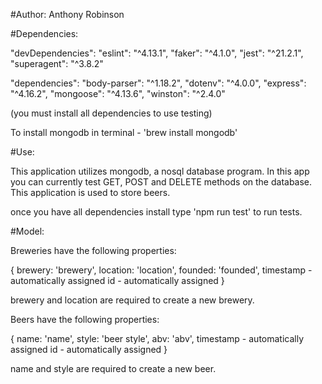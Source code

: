 #Author: Anthony Robinson

#Dependencies:

"devDependencies": "eslint": "^4.13.1", "faker": "^4.1.0", "jest": "^21.2.1", "superagent": "^3.8.2"

"dependencies": "body-parser": "^1.18.2", "dotenv": "^4.0.0", "express": "^4.16.2", "mongoose": "^4.13.6", "winston": "^2.4.0"

(you must install all dependencies to use testing)

To install mongodb in terminal - 'brew install mongodb'

#Use:

This application utilizes mongodb, a nosql database program. In this app you can currently test GET, POST and DELETE methods on the database. This application is used to store beers.

once you have all dependencies install type 'npm run test' to run tests.

#Model:

Breweries have the following properties:

{ brewery: 'brewery', location: 'location', founded: 'founded', timestamp - automatically assigned id - automatically assigned }

brewery and location are required to create a new brewery.

Beers have the following properties:

{ name: 'name', style: 'beer style', abv: 'abv', timestamp - automatically assigned id - automatically assigned }

name and style are required to create a new beer.
